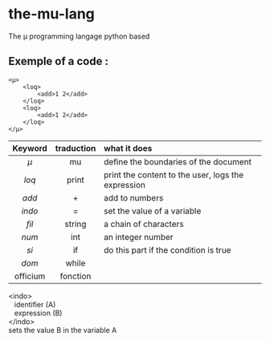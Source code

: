 # the-mu-lang
The µ programming langage python based
## Exemple of a code :
```
<µ>
	<loq>
		<add>1 2</add>
	</loq>
	<loq>
		<add>1 2</add>
	</loq>
</µ>
```
| Keyword   |      traduction    |  what it does |  
|:----------:|:-------------:|:------|  
|  *µ* | mu | define the boundaries of the document |  
| *loq* |    print   |   print the content to the user, logs the expression |  
| *add* | + |    add to numbers |  
| *indo* | = | set the value of a variable|
| *fil* | string | a chain of characters |
| *num* | int | an integer number |
| *si* | if | do this part if the condition is true |
| *dom* | while | |
| officium | fonction| |



\<indo>  
&nbsp;&nbsp;&nbsp;identifier (A)  
&nbsp;&nbsp;&nbsp;expression (B)  
\</indo>  
sets the value B in the variable A  
